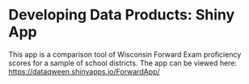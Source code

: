 # Developing Data Products: Shiny App

This app is a comparison tool of Wisconsin Forward Exam proficiency scores for a sample of school districts.  The app can be viewed here: https://dataqween.shinyapps.io/ForwardApp/
